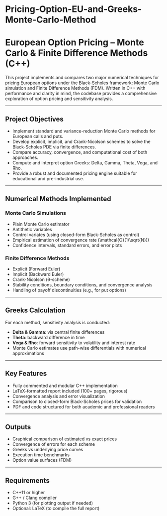 # Pricing-Option-EU-and-Greeks-Monte-Carlo-Method
# European Option Pricing – Monte Carlo & Finite Difference Methods (C++)

This project implements and compares two major numerical techniques for pricing European options under the Black-Scholes framework: Monte Carlo simulation and Finite Difference Methods (FDM). Written in C++ with performance and clarity in mind, the codebase provides a comprehensive exploration of option pricing and sensitivity analysis.

---

## Project Objectives

- Implement standard and variance-reduction Monte Carlo methods for European calls and puts.
- Develop explicit, implicit, and Crank-Nicolson schemes to solve the Black-Scholes PDE via finite differences.
- Compare accuracy, convergence, and computational cost of both approaches.
- Compute and interpret option Greeks: Delta, Gamma, Theta, Vega, and Rho.
- Provide a robust and documented pricing engine suitable for educational and pre-industrial use.

---

## Numerical Methods Implemented

### Monte Carlo Simulations
- Plain Monte Carlo estimator
- Antithetic variables
- Control variates (using closed-form Black-Scholes as control)
- Empirical estimation of convergence rate \(\mathcal{O}(1/\sqrt{N})\)
- Confidence intervals, standard errors, and error plots

### Finite Difference Methods
- Explicit (Forward Euler)
- Implicit (Backward Euler)
- Crank-Nicolson (θ-scheme)
- Stability conditions, boundary conditions, and convergence analysis
- Handling of payoff discontinuities (e.g., for put options)

---

## Greeks Calculation

For each method, sensitivity analysis is conducted:
- **Delta & Gamma**: via central finite differences
- **Theta**: backward difference in time
- **Vega & Rho**: forward sensitivity to volatility and interest rate
- Monte Carlo estimates use path-wise differentials with numerical approximations

---

## Key Features

- Fully commented and modular C++ implementation
- LaTeX-formatted report included (100+ pages, rigorous)
- Convergence analysis and error visualization
- Comparison to closed-form Black-Scholes prices for validation
- PDF and code structured for both academic and professional readers

---

## Outputs

- Graphical comparison of estimated vs exact prices
- Convergence of errors for each scheme
- Greeks vs underlying price curves
- Execution time benchmarks
- Option value surfaces (FDM)

---

## Requirements

- C++11 or higher
- G++ / Clang compiler
- Python 3 (for plotting output if needed)
- Optional: LaTeX (to compile the full report)



